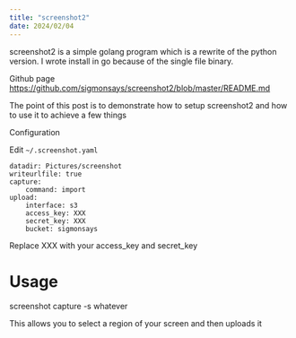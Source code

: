 ```yaml
---
title: "screenshot2"
date: 2024/02/04
---
```


screenshot2 is a simple golang program which is a rewrite of the python version. I wrote install
in go because of the single file binary.

Github page https://github.com/sigmonsays/screenshot2/blob/master/README.md

The point of this post is to demonstrate how to setup screenshot2 and how to use it to achieve a few things

Configuration

Edit `~/.screenshot.yaml`

    datadir: Pictures/screenshot
    writeurlfile: true
    capture:
        command: import
    upload:
        interface: s3
        access_key: XXX
        secret_key: XXX
        bucket: sigmonsays

Replace XXX with your access_key and secret_key

# Usage

   screenshot capture -s whatever

This allows you to select a region of your screen and then uploads it
